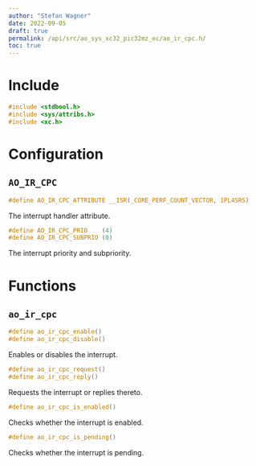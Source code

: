 ```yaml
---
author: "Stefan Wagner"
date: 2022-09-05
draft: true
permalink: /api/src/ao_sys_xc32_pic32mz_ec/ao_ir_cpc.h/
toc: true
---
```


# Include

```c
#include <stdbool.h>
#include <sys/attribs.h>
#include <xc.h>
```

# Configuration

## `AO_IR_CPC`

```c
#define AO_IR_CPC_ATTRIBUTE __ISR(_CORE_PERF_COUNT_VECTOR, IPL4SRS)
```

The interrupt handler attribute.

```c
#define AO_IR_CPC_PRIO    (4)
#define AO_IR_CPC_SUBPRIO (0)
```

The interrupt priority and subpriority.

# Functions

## `ao_ir_cpc`

```c
#define ao_ir_cpc_enable()
#define ao_ir_cpc_disable()
```

Enables or disables the interrupt.

```c
#define ao_ir_cpc_request()
#define ao_ir_cpc_reply()
```

Requests the interrupt or replies thereto.

```c
#define ao_ir_cpc_is_enabled()
```

Checks whether the interrupt is enabled.

```c
#define ao_ir_cpc_is_pending()
```

Checks whether the interrupt is pending.
